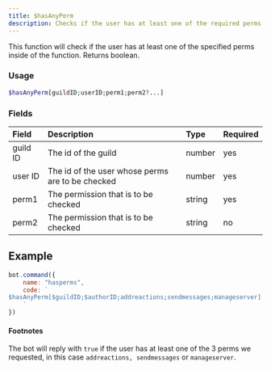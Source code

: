 ```yaml
---
title: $hasAnyPerm
description: Checks if the user has at least one of the required perms
---
```


This function will check if the user has at least one of the specified perms inside of the function. Returns boolean.

### Usage
```php
$hasAnyPerm[guildID;userID;perm1;perm2?...]
```

### Fields

| Field | Description | Type | Required |
| :--- | :--- | :--- | :--- |
| guild ID | The id of the guild | number | yes |
| user ID | The id of the user whose perms are to be checked | number | yes |
| perm1 | The permission that is to be checked | string | yes |
| perm2 | The permission that is to be checked | string | no |

## Example

```javascript
bot.command({
    name: "hasperms",
    code: `
$hasAnyPerm[$guildID;$authorID;addreactions;sendmessages;manageserver]
    `
})
```
#### Footnotes

The bot will reply with `true` if the user has at least one of the 3 perms we requested, in this case `addreactions, sendmessages` or `manageserver`.


